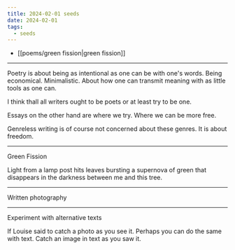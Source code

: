 ```yaml
---
title: 2024-02-01 seeds
date: 2024-02-01
tags:
  - seeds
---
```

- [[poems/green fission|green fission]]

***
Poetry is about being as intentional as one can be with one's words. Being economical. Minimalistic. About how one can transmit meaning with as little tools as one can.

I think thall all writers ought to be poets or at least try to be one.

Essays on the other hand are where we try. Where we can be more free.

Genreless writing is of course not concerned about these genres. It is about freedom.

***

Green Fission

Light
from a lamp post
hits leaves
bursting
a supernova of green
that disappears
in the darkness
between me
and this tree.

***
Written photography

***
Experiment with alternative texts

If Louise said to catch a photo as you see it. Perhaps you can do the same with text. Catch an image in text as you saw it.